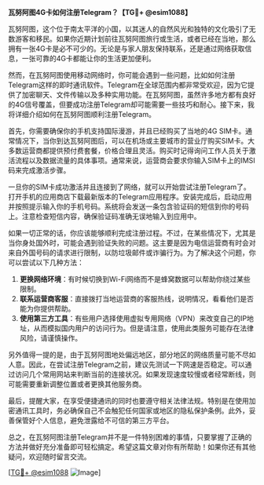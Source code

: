 **瓦努阿图4G卡如何注册Telegram？【TG💪+ @esim1088】**

瓦努阿图，这个位于南太平洋的小国，以其迷人的自然风光和独特的文化吸引了无数游客和移民。如果你近期计划前往瓦努阿图旅行或生活，或者已经在当地，那么拥有一张4G卡是必不可少的。无论是与家人朋友保持联系，还是通过网络获取信息，一张可靠的4G卡都能让你的生活更加便利。

然而，在瓦努阿图使用移动网络时，你可能会遇到一些问题，比如如何注册Telegram这样的即时通讯软件。Telegram在全球范围内都非常受欢迎，因为它提供了加密聊天、文件传输以及多种实用功能。在瓦努阿图，虽然许多地方都有良好的4G信号覆盖，但要成功注册Telegram却可能需要一些技巧和耐心。接下来，我将详细介绍如何在瓦努阿图顺利注册Telegram。

首先，你需要确保你的手机支持国际漫游，并且已经购买了当地的4G SIM卡。通常情况下，当你到达瓦努阿图后，可以在机场或主要城市的营业厅购买SIM卡。大多数运营商都提供预付费套餐，价格合理且灵活。购买时记得询问工作人员关于激活流程以及数据流量的具体事项。通常来说，运营商会要求你输入SIM卡上的IMSI码来完成激活步骤。

一旦你的SIM卡成功激活并且连接到了网络，就可以开始尝试注册Telegram了。打开手机的应用商店下载最新版本的Telegram应用程序。安装完成后，启动应用并按照提示输入你的手机号码。系统将会发送一条包含验证码的短信到你的号码上。注意检查短信内容，确保验证码准确无误地输入到应用中。

如果一切正常的话，你应该能够顺利完成注册过程。不过，在某些情况下，尤其是当你身处国外时，可能会遇到验证失败的问题。这主要是因为电信运营商有时会对来自外国号码的请求进行限制，以防垃圾邮件或诈骗行为。为了解决这个问题，你可以尝试以下几种方法：

1. **更换网络环境**：有时候切换到Wi-Fi网络而不是蜂窝数据可以帮助你绕过某些限制。
2. **联系运营商客服**：直接拨打当地运营商的客服热线，说明情况，看看他们是否能为你提供帮助。
3. **使用第三方工具**：有些用户选择使用虚拟专用网络（VPN）来改变自己的IP地址，从而模拟国内用户的访问行为。但是请注意，使用此类服务可能存在法律风险，请谨慎操作。

另外值得一提的是，由于瓦努阿图地处偏远地区，部分地区的网络质量可能不尽如人意。因此，在尝试注册Telegram之前，建议先测试一下网速是否稳定。可以通过访问几个常用网站来判断当前的连接状况。如果发现速度较慢或者经常断线，则可能需要重新调整位置或者更换其他服务商。

最后，提醒大家，在享受便捷通讯的同时也要遵守相关法律法规。特别是在使用加密通讯工具时，务必确保自己不会触犯任何国家或地区的隐私保护条例。此外，妥善保管好个人信息，避免泄露给不可信的第三方平台。

总之，在瓦努阿图注册Telegram并不是一件特别困难的事情，只要掌握了正确的方法并做好充分准备即可轻松搞定。希望这篇文章对你有所帮助！如果你还有其他疑问，欢迎随时留言交流。

[[TG💪+ @esim1088](https://t.me/s/esim1088) ![Image](https://i.postimg.cc/4NQfJmqS/Snipaste-2025-05-13-00-14-12.png)]